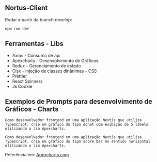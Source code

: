 ## Nortus-Client

Rodar a partir da branch develop:

```bash
npm run dev
```

## Ferramentas - Libs

- Axios - Consumo de api
- Apexcharts - Desenvolvimento de Gráficos
- Redux - Gerenciamento de estado
- Clsx - Injeção de classes dinânimas - CSS
- Prettier
- React Spinners
- Js Cookie

## Exemplos de Prompts para desenvolvimento de Gráficos - Charts

```
Como desenvolvedor frontend em uma aplicação NextJs que utiliza Typescript, crie um gráfico do tipo donut com exibição de 5 labels utilizando a lib Apexcharts.
```

```
Como desenvolvedor frontend em uma aplicação NextJs que utiliza Typescript, crie um gráfico do tipo score bar no sentido horizontal utilizando a lib Apexcharts.
```

Referência em: [Apexcharts.com](https://apexcharts.com/react-chart-demos/area-charts/)
